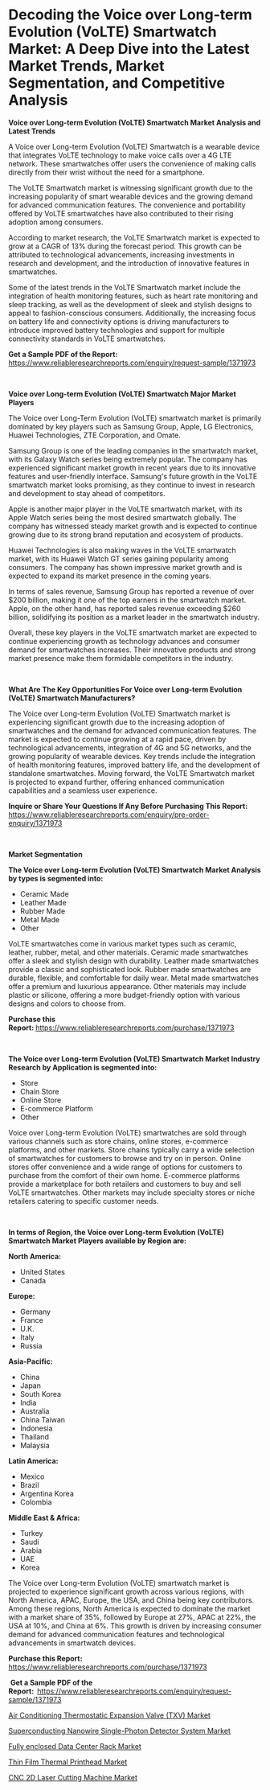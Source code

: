 <p><h1>Decoding the Voice over Long-term Evolution (VoLTE) Smartwatch Market: A Deep Dive into the Latest Market Trends, Market Segmentation, and Competitive Analysis</h1></p><p><strong>Voice over Long-term Evolution (VoLTE) Smartwatch Market Analysis and Latest Trends</strong></p>
<p><p>A Voice over Long-term Evolution (VoLTE) Smartwatch is a wearable device that integrates VoLTE technology to make voice calls over a 4G LTE network. These smartwatches offer users the convenience of making calls directly from their wrist without the need for a smartphone.</p><p>The VoLTE Smartwatch market is witnessing significant growth due to the increasing popularity of smart wearable devices and the growing demand for advanced communication features. The convenience and portability offered by VoLTE smartwatches have also contributed to their rising adoption among consumers.</p><p>According to market research, the VoLTE Smartwatch market is expected to grow at a CAGR of 13% during the forecast period. This growth can be attributed to technological advancements, increasing investments in research and development, and the introduction of innovative features in smartwatches.</p><p>Some of the latest trends in the VoLTE Smartwatch market include the integration of health monitoring features, such as heart rate monitoring and sleep tracking, as well as the development of sleek and stylish designs to appeal to fashion-conscious consumers. Additionally, the increasing focus on battery life and connectivity options is driving manufacturers to introduce improved battery technologies and support for multiple connectivity standards in VoLTE smartwatches.</p></p>
<p><strong>Get a Sample PDF of the Report:&nbsp;</strong> <a href="https://www.reliableresearchreports.com/enquiry/request-sample/1371973">https://www.reliableresearchreports.com/enquiry/request-sample/1371973</a></p>
<p>&nbsp;</p>
<p><strong>Voice over Long-term Evolution (VoLTE) Smartwatch Major Market Players</strong></p>
<p><p>The Voice over Long-Term Evolution (VoLTE) smartwatch market is primarily dominated by key players such as Samsung Group, Apple, LG Electronics, Huawei Technologies, ZTE Corporation, and Omate. </p><p>Samsung Group is one of the leading companies in the smartwatch market, with its Galaxy Watch series being extremely popular. The company has experienced significant market growth in recent years due to its innovative features and user-friendly interface. Samsung's future growth in the VoLTE smartwatch market looks promising, as they continue to invest in research and development to stay ahead of competitors.</p><p>Apple is another major player in the VoLTE smartwatch market, with its Apple Watch series being the most desired smartwatch globally. The company has witnessed steady market growth and is expected to continue growing due to its strong brand reputation and ecosystem of products. </p><p>Huawei Technologies is also making waves in the VoLTE smartwatch market, with its Huawei Watch GT series gaining popularity among consumers. The company has shown impressive market growth and is expected to expand its market presence in the coming years.</p><p>In terms of sales revenue, Samsung Group has reported a revenue of over $200 billion, making it one of the top earners in the smartwatch market. Apple, on the other hand, has reported sales revenue exceeding $260 billion, solidifying its position as a market leader in the smartwatch industry.</p><p>Overall, these key players in the VoLTE smartwatch market are expected to continue experiencing growth as technology advances and consumer demand for smartwatches increases. Their innovative products and strong market presence make them formidable competitors in the industry.</p></p>
<p>&nbsp;</p>
<p><strong>What Are The Key Opportunities For Voice over Long-term Evolution (VoLTE) Smartwatch Manufacturers?</strong></p>
<p><p>The Voice over Long-term Evolution (VoLTE) Smartwatch market is experiencing significant growth due to the increasing adoption of smartwatches and the demand for advanced communication features. The market is expected to continue growing at a rapid pace, driven by technological advancements, integration of 4G and 5G networks, and the growing popularity of wearable devices. Key trends include the integration of health monitoring features, improved battery life, and the development of standalone smartwatches. Moving forward, the VoLTE Smartwatch market is projected to expand further, offering enhanced communication capabilities and a seamless user experience.</p></p>
<p><strong>Inquire or Share Your Questions If Any Before Purchasing This Report:</strong> <a href="https://www.reliableresearchreports.com/enquiry/pre-order-enquiry/1371973">https://www.reliableresearchreports.com/enquiry/pre-order-enquiry/1371973</a></p>
<p>&nbsp;</p>
<p><strong>Market Segmentation</strong></p>
<p><strong>The Voice over Long-term Evolution (VoLTE) Smartwatch Market Analysis by types is segmented into:</strong></p>
<p><ul><li>Ceramic Made</li><li>Leather Made</li><li>Rubber Made</li><li>Metal Made</li><li>Other</li></ul></p>
<p><p>VoLTE smartwatches come in various market types such as ceramic, leather, rubber, metal, and other materials. Ceramic made smartwatches offer a sleek and stylish design with durability. Leather made smartwatches provide a classic and sophisticated look. Rubber made smartwatches are durable, flexible, and comfortable for daily wear. Metal made smartwatches offer a premium and luxurious appearance. Other materials may include plastic or silicone, offering a more budget-friendly option with various designs and colors to choose from.</p></p>
<p><strong>Purchase this Report:&nbsp;</strong><a href="https://www.reliableresearchreports.com/purchase/1371973">https://www.reliableresearchreports.com/purchase/1371973</a></p>
<p>&nbsp;</p>
<p><strong>The Voice over Long-term Evolution (VoLTE) Smartwatch Market Industry Research by Application is segmented into:</strong></p>
<p><ul><li>Store</li><li>Chain Store</li><li>Online Store</li><li>E-commerce Platform</li><li>Other</li></ul></p>
<p><p>Voice over Long-term Evolution (VoLTE) smartwatches are sold through various channels such as store chains, online stores, e-commerce platforms, and other markets. Store chains typically carry a wide selection of smartwatches for customers to browse and try on in person. Online stores offer convenience and a wide range of options for customers to purchase from the comfort of their own home. E-commerce platforms provide a marketplace for both retailers and customers to buy and sell VoLTE smartwatches. Other markets may include specialty stores or niche retailers catering to specific customer needs.</p></p>
<p>&nbsp;</p>
<p><strong>In terms of Region, the Voice over Long-term Evolution (VoLTE) Smartwatch Market Players available by Region are:</strong></p>
<p>
    <p> <strong> North America: </strong>
        <ul>
            <li>United States</li>
            <li>Canada</li>
        </ul>
        </p> 
    <p> <strong> Europe: </strong>
        <ul>
            <li>Germany</li>
            <li>France</li>
            <li>U.K.</li>
            <li>Italy</li>
            <li>Russia</li>
        </ul>
        </p> 
    <p> <strong> Asia-Pacific: </strong>
        <ul>
            <li>China</li>
            <li>Japan</li>
            <li>South Korea</li>
            <li>India</li>
            <li>Australia</li>
            <li>China Taiwan</li>
            <li>Indonesia</li>
            <li>Thailand</li>
            <li>Malaysia</li>
        </ul>
        </p> 
    <p> <strong> Latin America: </strong>
        <ul>
            <li>Mexico</li>
            <li>Brazil</li>
            <li>Argentina Korea</li>
            <li>Colombia</li>
        </ul>
        </p> 
    <p> <strong> Middle East & Africa: </strong>
        <ul>
            <li>Turkey</li>
            <li>Saudi</li>
            <li>Arabia</li>
            <li>UAE</li>
            <li>Korea</li>
        </ul>
    </p>
    </p>
<p><p>The Voice over Long-term Evolution (VoLTE) smartwatch market is projected to experience significant growth across various regions, with North America, APAC, Europe, the USA, and China being key contributors. Among these regions, North America is expected to dominate the market with a market share of 35%, followed by Europe at 27%, APAC at 22%, the USA at 10%, and China at 6%. This growth is driven by increasing consumer demand for advanced communication features and technological advancements in smartwatch devices.</p></p>
<p><strong>Purchase this Report: </strong><a href="https://www.reliableresearchreports.com/purchase/1371973">https://www.reliableresearchreports.com/purchase/1371973</a></p>
<p>&nbsp;<strong>Get a Sample PDF of the Report:&nbsp;&nbsp;</strong><a href="https://www.reliableresearchreports.com/enquiry/request-sample/1371973">https://www.reliableresearchreports.com/enquiry/request-sample/1371973</a></p>
<p><strong></strong></p>
<p><p><a href="https://medium.com/@jhonwin654/air-conditioning-thermostatic-expansion-valve-txv-market-analysis-its-cagr-market-segmentation-79b2ff4fb236">Air Conditioning Thermostatic Expansion Valve (TXV) Market</a></p><p><a href="https://medium.com/@jhonwin654/superconducting-nanowire-single-photon-detector-system-market-size-and-market-trends-complete-6254baa14850">Superconducting Nanowire Single-Photon Detector System Market</a></p><p><a href="https://medium.com/@jhonwin654/fully-enclosed-data-center-rack-market-share-evolution-and-market-growth-trends-2024-2031-0dbd0415ed1e">Fully enclosed Data Center Rack Market</a></p><p><a href="https://medium.com/@jhonwin654/thin-film-thermal-printhead-market-research-report-its-history-and-forecast-2024-to-2031-768108b0ea9c">Thin Film Thermal Printhead Market</a></p><p><a href="https://medium.com/@jhonwin654/cnc-2d-laser-cutting-machine-nbsp-market-focuses-on-market-share-size-and-projected-forecast-till-646514697a1a">CNC 2D Laser Cutting Machine Market</a></p></p>